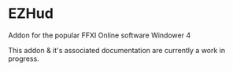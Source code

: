 # EZHud
Addon for the popular FFXI Online software Windower 4

This addon & it's associated documentation are currently a work in progress.

